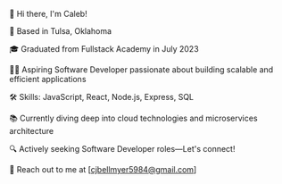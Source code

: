 👋 Hi there, I'm Caleb!

📍 Based in Tulsa, Oklahoma

🎓 Graduated from Fullstack Academy in July 2023

👨‍💻 Aspiring Software Developer passionate about building scalable and efficient applications

🛠 Skills: JavaScript, React, Node.js, Express, SQL

📚 Currently diving deep into cloud technologies and microservices architecture

🔍 Actively seeking Software Developer roles—Let's connect!

📧 Reach out to me at [cjbellmyer5984@gmail.com]
